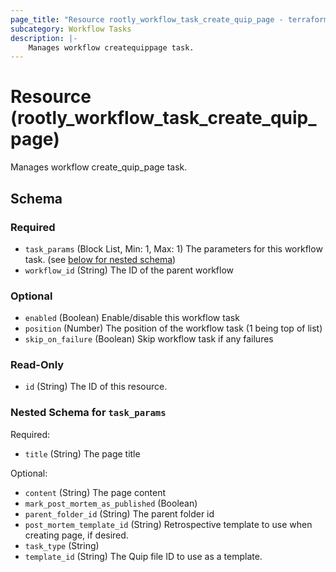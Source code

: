 ```yaml
---
page_title: "Resource rootly_workflow_task_create_quip_page - terraform-provider-rootly"
subcategory: Workflow Tasks
description: |-
    Manages workflow createquippage task.
---
```


# Resource (rootly_workflow_task_create_quip_page)

Manages workflow create_quip_page task.



<!-- schema generated by tfplugindocs -->
## Schema

### Required

- `task_params` (Block List, Min: 1, Max: 1) The parameters for this workflow task. (see [below for nested schema](#nestedblock--task_params))
- `workflow_id` (String) The ID of the parent workflow

### Optional

- `enabled` (Boolean) Enable/disable this workflow task
- `position` (Number) The position of the workflow task (1 being top of list)
- `skip_on_failure` (Boolean) Skip workflow task if any failures

### Read-Only

- `id` (String) The ID of this resource.

<a id="nestedblock--task_params"></a>
### Nested Schema for `task_params`

Required:

- `title` (String) The page title

Optional:

- `content` (String) The page content
- `mark_post_mortem_as_published` (Boolean)
- `parent_folder_id` (String) The parent folder id
- `post_mortem_template_id` (String) Retrospective template to use when creating page, if desired.
- `task_type` (String)
- `template_id` (String) The Quip file ID to use as a template.
